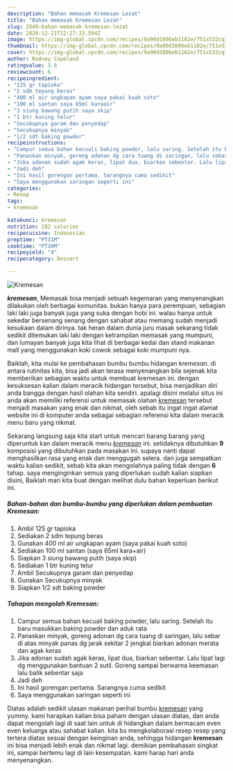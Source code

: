 ```yaml
---
description: "Bahan memasak Kremesan Lezat"
title: "Bahan memasak Kremesan Lezat"
slug: 2549-bahan-memasak-kremesan-lezat
date: 2020-12-21T12:27:23.594Z
image: https://img-global.cpcdn.com/recipes/9a90d1806eb1182e/751x532cq70/kremesan-foto-resep-utama.jpg
thumbnail: https://img-global.cpcdn.com/recipes/9a90d1806eb1182e/751x532cq70/kremesan-foto-resep-utama.jpg
cover: https://img-global.cpcdn.com/recipes/9a90d1806eb1182e/751x532cq70/kremesan-foto-resep-utama.jpg
author: Rodney Copeland
ratingvalue: 3.8
reviewcount: 6
recipeingredient:
- "125 gr tapioka"
- "2 sdm tepung beras"
- "400 ml air ungkapan ayam saya pakai kuah soto"
- "100 ml santan saya 65ml karaair"
- "3 siung bawang putih saya skip"
- "1 btr kuning telur"
- "Secukupnya garam dan penyedap"
- "Secukupnya minyak"
- "1/2 sdt baking powder"
recipeinstructions:
- "Campur semua bahan kecuali baking powder, lalu saring. Setelah itu baru masukkan baking powder dan aduk rata"
- "Panaskan minyak, goreng adonan dg cara tuang di saringan, lalu sebar di atas minyak panas dg jarak sekitar 2 jengkal biarkan adonan merata dan agak keras"
- "Jika adonan sudah agak keras, lipat dua, biarkan sebentar. Lalu lipat lagi dg menggunakan bantuan 2 sutil. Goreng sampai berwarna keemasan lalu balik sebentar saja"
- "Jadi deh"
- "Ini hasil gorengan pertama. Sarangnya cuma sedikit"
- "Saya menggunakan saringan seperti ini"
categories:
- Resep
tags:
- kremesan

katakunci: kremesan 
nutrition: 282 calories
recipecuisine: Indonesian
preptime: "PT31M"
cooktime: "PT30M"
recipeyield: "4"
recipecategory: Dessert

---
```



![Kremesan](https://img-global.cpcdn.com/recipes/9a90d1806eb1182e/751x532cq70/kremesan-foto-resep-utama.jpg)

<b><i>kremesan</i></b>, Memasak bisa menjadi sebuah kegemaran yang menyenangkan dilakukan oleh berbagai komunitas. bukan hanya para perempuan, sebagian laki laki juga banyak juga yang suka dengan hobi ini. walau hanya untuk sekedar bersenang senang dengan sahabat atau memang sudah menjadi kesukaan dalam dirinya. tak heran dalam dunia juru masak sekarang tidak sedikit ditemukan laki laki dengan ketrampilan memasak yang mumpuni, dan lumayan banyak juga kita lihat di berbagai kedai dan stand makanan mall yang menggunakan koki cowok sebagai koki mumpuni nya.



Baiklah, kita mulai ke pembahasan bumbu bumbu hidangan <i>kremesan</i>. di antara rutinitas kita, bisa jadi akan terasa menyenangkan bila sejenak kita memberikan sebagian waktu untuk membuat kremesan ini. dengan kesuksesan kalian dalam meracik hidangan tersebut, bisa menjadikan diri anda bangga dengan hasil olahan kita sendiri. apalagi disini melalui situs ini anda akan memiliki referensi untuk memasak olahan <u>kremesan</u> tersebut menjadi masakan yang enak dan nikmat, oleh sebab itu ingat ingat alamat website ini di komputer anda sebagai sebagian referensi kita dalam meracik menu baru yang nikmat.


Sekarang langsung saja kita start untuk mencari barang barang yang diperuntuk kan dalam meracik menu <u><i>kremesan</i></u> ini. setidaknya dibutuhkan <b>9</b> komposisi yang dibutuhkan pada masakan ini. supaya nanti dapat menghasilkan rasa yang enak dan menggugah selera. dan juga sempatkan waktu kalian sedikit, sebab kita akan mengolahnya paling tidak dengan <b>6</b> tahap. saya menginginkan semua yang diperlukan sudah kalian siapkan disini, Baiklah mari kita buat dengan melihat dulu bahan keperluan berikut ini.

<!--inarticleads1-->

##### Bahan-bahan dan bumbu-bumbu yang diperlukan dalam pembuatan Kremesan:

1. Ambil 125 gr tapioka
1. Sediakan 2 sdm tepung beras
1. Gunakan 400 ml air ungkapan ayam (saya pakai kuah soto)
1. Sediakan 100 ml santan (saya 65ml kara+air)
1. Siapkan 3 siung bawang putih (saya skip)
1. Sediakan 1 btr kuning telur
1. Ambil Secukupnya garam dan penyedap
1. Gunakan Secukupnya minyak
1. Siapkan 1/2 sdt baking powder




<!--inarticleads2-->

##### Tahapan mengolah Kremesan:

1. Campur semua bahan kecuali baking powder, lalu saring. Setelah itu baru masukkan baking powder dan aduk rata
1. Panaskan minyak, goreng adonan dg cara tuang di saringan, lalu sebar di atas minyak panas dg jarak sekitar 2 jengkal biarkan adonan merata dan agak keras
1. Jika adonan sudah agak keras, lipat dua, biarkan sebentar. Lalu lipat lagi dg menggunakan bantuan 2 sutil. Goreng sampai berwarna keemasan lalu balik sebentar saja
1. Jadi deh
1. Ini hasil gorengan pertama. Sarangnya cuma sedikit
1. Saya menggunakan saringan seperti ini




Diatas adalah sedikit ulasan makanan perihal bumbu <u>kremesan</u> yang yummy. kami harapkan kalian bisa paham dengan ulasan diatas, dan anda dapat mengolah lagi di saat lain untuk di hidangkan dalam bermacam even even keluarga atau sahabat kalian. kita bs mengkolaborasi resep resep yang tertera diatas sesuai dengan keinginan anda, sehingga hidangan <b>kremesan</b> ini bisa menjadi lebih enak dan nikmat lagi. demikian pembahasan singkat ini, sampai bertemu lagi di lain kesempatan. kami harap hari anda menyenangkan.
